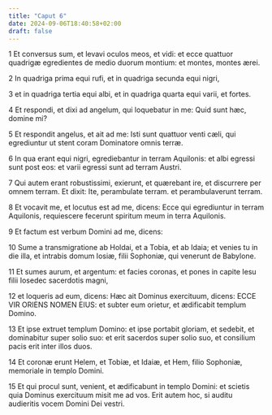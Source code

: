 ```yaml
---
title: "Caput 6"
date: 2024-09-06T18:40:58+02:00
draft: false
---
```




1 Et conversus sum, et levavi oculos meos, et vidi: et ecce quattuor quadrigæ egredientes de medio duorum montium: et montes, montes ærei.

2 In quadriga prima equi rufi, et in quadriga secunda equi nigri,

3 et in quadriga tertia equi albi, et in quadriga quarta equi varii, et fortes.

4 Et respondi, et dixi ad angelum, qui loquebatur in me: Quid sunt hæc, domine mi?

5 Et respondit angelus, et ait ad me: Isti sunt quattuor venti cæli, qui egrediuntur ut stent coram Dominatore omnis terræ.

6 In qua erant equi nigri, egrediebantur in terram Aquilonis: et albi egressi sunt post eos: et varii egressi sunt ad terram Austri.

7 Qui autem erant robustissimi, exierunt, et quærebant ire, et discurrere per omnem terram. Et dixit: Ite, perambulate terram. et perambulaverunt terram.

8 Et vocavit me, et locutus est ad me, dicens: Ecce qui egrediuntur in terram Aquilonis, requiescere fecerunt spiritum meum in terra Aquilonis.

9 Et factum est verbum Domini ad me, dicens:

10 Sume a transmigratione ab Holdai, et a Tobia, et ab Idaia; et venies tu in die illa, et intrabis domum Iosiæ, filii Sophoniæ, qui venerunt de Babylone.

11 Et sumes aurum, et argentum: et facies coronas, et pones in capite Iesu filii Iosedec sacerdotis magni,

12 et loqueris ad eum, dicens: Hæc ait Dominus exercituum, dicens: ECCE VIR ORIENS NOMEN EIUS: et subter eum orietur, et ædificabit templum Domino.

13 Et ipse extruet templum Domino: et ipse portabit gloriam, et sedebit, et dominabitur super solio suo: et erit sacerdos super solio suo, et consilium pacis erit inter illos duos.

14 Et coronæ erunt Helem, et Tobiæ, et Idaiæ, et Hem, filio Sophoniæ, memoriale in templo Domini.

15 Et qui procul sunt, venient, et ædificabunt in templo Domini: et scietis quia Dominus exercituum misit me ad vos. Erit autem hoc, si auditu audieritis vocem Domini Dei vestri.

